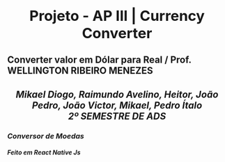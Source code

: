 
### <b><h1 align="center">Projeto - AP III | Currency Converter</h1></b>
## <p>Converter valor em Dólar para Real / Prof. WELLINGTON RIBEIRO MENEZES</p>
<h3></h3>
<h2 align="center"><i> Mikael Diogo, Raimundo Avelino, Heitor, João Pedro, João Victor, Mikael, Pedro Ítalo <br> 2º SEMESTRE DE ADS </h2>


<h3>Conversor de Moedas</h3>
<h4>Feito em React Native Js</h4>


